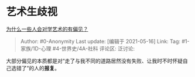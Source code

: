 # 艺术生歧视
[为什么一些人会对学艺术的有偏见？](https://www.zhihu.com/question/306147056/answer/573556301)

> Author: #0-Anonymity
> Last update: [编辑于 2021-05-16]
> Link:
> Tag: #1-家族/1D-心理 #4-世界史/4A-社科
> 评论区:
> 泛讨论:

大部分偏见的本质都是对“走了与我不同的道路居然没有失败、让我时不时怀疑自己选错了”的人的**报复**。

